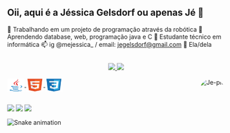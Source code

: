 ## Oii, aqui é a Jéssica Gelsdorf ou apenas Jé 🤍

🎡 Trabalhando em um projeto de programação através da robótica 
🌼 Aprendendo database, web, programação java e C
🦋 Estudante técnico em informática
📫 ig @mejessica_ / email: jegelsdorf@gmail.com
🐾 Ela/dela

##

<div align="center">
  <a href="https://github.com/mejessica">
  <img height="160em" src="https://github-readme-stats.vercel.app/api?username=mejessica&show_icons=true&theme=tokyonight&include_all_commits=true&count_private=true"/>
  <img height="160em" src="https://github-readme-stats.vercel.app/api/top-langs/?username=mejessica&layout=compact&langs_count=7&theme=tokyonight"/>
</div>
  
  
<div style="display: inline_block"><br>
  <img align="center" alt="Je-Java" height="30" width="40" src="https://raw.githubusercontent.com/devicons/devicon/master/icons/java/java-original.svg">
  <img align="center" alt="Je-HTML" height="30" width="40" src="https://raw.githubusercontent.com/devicons/devicon/master/icons/html5/html5-original.svg">
  <img align="center" alt="Je-CSS" height="30" width="40" src="https://raw.githubusercontent.com/devicons/devicon/master/icons/css3/css3-original.svg">
  <img align="right" alt="Je-pic" height="150" style="border-radius:50px;" img src="https://media.discordapp.net/attachments/883391380930576414/954836440326479882/download20220306171854.png?width=463&height=463">
</div>
  
  ##
 
<div> 

  <a href="https://instagram.com/mejessica_" target="_blank"><img src="https://img.shields.io/badge/-Instagram-%23E4405F?style=for-the-badge&logo=instagram&logoColor=white" target="_blank"></a>
  <a href = "mailto:jegelsdorf@gmail.com"><img src="https://img.shields.io/badge/-Gmail-%23333?style=for-the-badge&logo=gmail&logoColor=white" target="_blank"></a>
  <a href="https://www.linkedin.com/in/j%C3%A9ssica-gelsdorf-a0538322b/" target="_blank"><img src="https://img.shields.io/badge/-LinkedIn-%230077B5?style=for-the-badge&logo=linkedin&logoColor=white" target="_blank"></a> 
 
   ![Snake animation](https://github.com/mejessica/mejessica/blob/output/github-contribution-grid-snake.svg)
 
</div>
